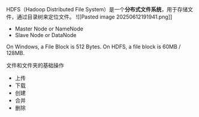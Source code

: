 HDFS（Hadoop Distributed File System）是一个**分布式文件系统**，用于存储文件，通过目录树来定位文件。
![[Pasted image 20250612191941.png]]

- Master Node or NameNode
- Slave Node or DataNode

On Windows, a File Block is 512 Bytes.
On HDFS, a file block is 60MB / 128MB.

文件和文件夹的基础操作
- 上传
- 下载
- 创建
- 合并
- 删除

